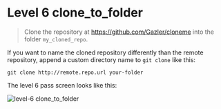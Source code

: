 
# Level 6 clone_to_folder

> Clone the repository at https://github.com/Gazler/cloneme into the folder `my_cloned_repo`.

If you want to name the cloned repository differently than the remote repository, append a custom directory name to `git clone` like this:

```shell
git clone http://remote.repo.url your-folder
```

The level 6 pass screen looks like this:

![level-6 clone_to_folder](images/level-6-clone-to-folder.png)

